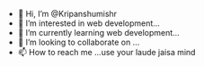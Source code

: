 - 👋 Hi, I’m @Kripanshumishr
- 👀 I’m interested in web development...
- 🌱 I’m currently learning web development...
- 💞️ I’m looking to collaborate on ...
- 📫 How to reach me ...use your laude jaisa mind

<!---
Kripanshumishr/Kripanshumishr is a ✨ special ✨ repository because its `README.md` (this file) appears on your GitHub profile.
You can click the Preview link to take a look at your changes.
--->
